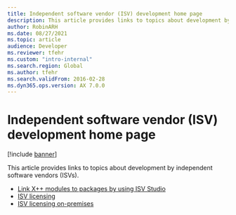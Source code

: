 ```yaml
---
title: Independent software vendor (ISV) development home page
description: This article provides links to topics about development by independent software vendors (ISVs).
author: RobinARH
ms.date: 08/27/2021
ms.topic: article
audience: Developer
ms.reviewer: tfehr
ms.custom: "intro-internal"
ms.search.region: Global
ms.author: tfehr
ms.search.validFrom: 2016-02-28
ms.dyn365.ops.version: AX 7.0.0
---
```


# Independent software vendor (ISV) development home page

[!include [banner](../includes/banner.md)]

This article provides links to topics about development by independent software vendors (ISVs).

+ [Link X++ modules to packages by using ISV Studio](isv-studio-solutions.md)
+ [ISV licensing](isv-licensing.md)
+ [ISV licensing on-premises](isv-licensing-on-prem.md)


